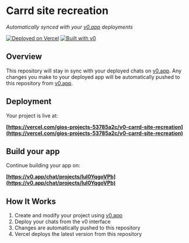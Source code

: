 # Carrd site recreation

*Automatically synced with your [v0.app](https://v0.app) deployments*

[![Deployed on Vercel](https://img.shields.io/badge/Deployed%20on-Vercel-black?style=for-the-badge&logo=vercel)](https://vercel.com/gios-projects-53785a2c/v0-carrd-site-recreation)
[![Built with v0](https://img.shields.io/badge/Built%20with-v0.app-black?style=for-the-badge)](https://v0.app/chat/projects/Iul0YqgoVPb)

## Overview

This repository will stay in sync with your deployed chats on [v0.app](https://v0.app).
Any changes you make to your deployed app will be automatically pushed to this repository from [v0.app](https://v0.app).

## Deployment

Your project is live at:

**[https://vercel.com/gios-projects-53785a2c/v0-carrd-site-recreation](https://vercel.com/gios-projects-53785a2c/v0-carrd-site-recreation)**

## Build your app

Continue building your app on:

**[https://v0.app/chat/projects/Iul0YqgoVPb](https://v0.app/chat/projects/Iul0YqgoVPb)**

## How It Works

1. Create and modify your project using [v0.app](https://v0.app)
2. Deploy your chats from the v0 interface
3. Changes are automatically pushed to this repository
4. Vercel deploys the latest version from this repository
